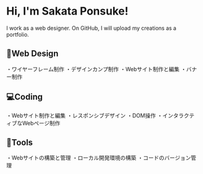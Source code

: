 # Hi, I'm Sakata Ponsuke!
I work as a web designer. On GitHub, I will upload my creations as a portfolio.

## 🎨Web Design
・ワイヤーフレーム制作
・デザインカンプ制作
・Webサイト制作と編集
・バナー制作

## 💻Coding
・Webサイト制作と編集
・レスポンシブデザイン
・DOM操作
・インタラクティブなWebページ制作

## 🧰Tools
・Webサイトの構築と管理
・ローカル開発環境の構築
・コードのバージョン管理


